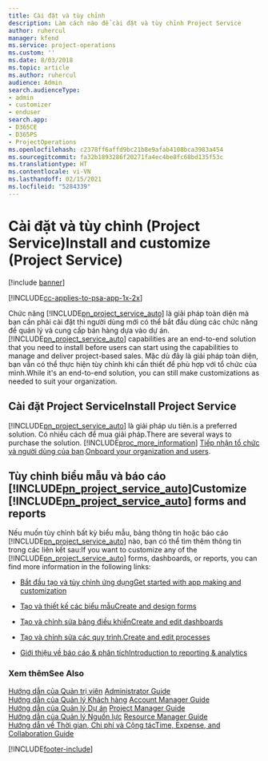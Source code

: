 ```yaml
---
title: Cài đặt và tùy chỉnh
description: Làm cách nào để cài đặt và tùy chỉnh Project Service
author: ruhercul
manager: kfend
ms.service: project-operations
ms.custom: ''
ms.date: 8/03/2018
ms.topic: article
ms.author: ruhercul
audience: Admin
search.audienceType:
- admin
- customizer
- enduser
search.app:
- D365CE
- D365PS
- ProjectOperations
ms.openlocfilehash: c2378ff6affd9bc21b8e9afab4108bca3983a454
ms.sourcegitcommit: fa32b1893286f20271fa4ec4be8fc68bd135f53c
ms.translationtype: HT
ms.contentlocale: vi-VN
ms.lasthandoff: 02/15/2021
ms.locfileid: "5284339"
---
```

# <a name="install-and-customize-project-service"></a><span data-ttu-id="8216f-103">Cài đặt và tùy chỉnh (Project Service)</span><span class="sxs-lookup"><span data-stu-id="8216f-103">Install and customize (Project Service)</span></span>

[!include [banner](../includes/psa-now-project-operations.md)]

[!INCLUDE[cc-applies-to-psa-app-1x-2x](../includes/cc-applies-to-psa-app-1x-2x.md)]

<span data-ttu-id="8216f-104">Chức năng [!INCLUDE[pn_project_service_auto](../includes/pn-project-service-auto.md)] là giải pháp toàn diện mà bạn cần phải cài đặt thì người dùng mới có thể bắt đầu dùng các chức năng để quản lý và cung cấp bán hàng dựa vào dự án.</span><span class="sxs-lookup"><span data-stu-id="8216f-104">[!INCLUDE[pn_project_service_auto](../includes/pn-project-service-auto.md)] capabilities are an end-to-end solution that you need to install before users can start using the capabilities to manage and deliver project-based sales.</span></span> <span data-ttu-id="8216f-105">Mặc dù đây là giải pháp toàn diện, bạn vẫn có thể thực hiện tùy chỉnh khi cần thiết để phù hợp với tổ chức của mình.</span><span class="sxs-lookup"><span data-stu-id="8216f-105">While it's an end-to-end solution, you can still make customizations as needed to suit your organization.</span></span>  
<!-- TODO: I expect to find the information on how to get and install this here. Please find that and add it here. Same for Project Service.--> 
  
## <a name="install-project-service"></a><span data-ttu-id="8216f-106">Cài đặt Project Service</span><span class="sxs-lookup"><span data-stu-id="8216f-106">Install Project Service</span></span>  
 [!INCLUDE[pn_project_service_auto](../includes/pn-project-service-auto.md)] <span data-ttu-id="8216f-107">là giải pháp ưu tiên.</span><span class="sxs-lookup"><span data-stu-id="8216f-107">is a preferred solution.</span></span> <span data-ttu-id="8216f-108">Có nhiều cách để mua giải pháp.</span><span class="sxs-lookup"><span data-stu-id="8216f-108">There are several ways to purchase the solution.</span></span> [!INCLUDE[proc_more_information](../includes/proc-more-information.md)] <span data-ttu-id="8216f-109">[Tiếp nhận tổ chức và người dùng của bạn](https://docs.microsoft.com/dynamics365/customerengagement/on-premises/admin/onboard-your-organization-and-users-to-dynamics-365-online).</span><span class="sxs-lookup"><span data-stu-id="8216f-109">[Onboard your organization and users](https://docs.microsoft.com/dynamics365/customerengagement/on-premises/admin/onboard-your-organization-and-users-to-dynamics-365-online).</span></span>  
  
## <a name="customize-pn_project_service_auto-forms-and-reports"></a><span data-ttu-id="8216f-110">Tùy chỉnh biểu mẫu và báo cáo [!INCLUDE[pn_project_service_auto](../includes/pn-project-service-auto.md)]</span><span class="sxs-lookup"><span data-stu-id="8216f-110">Customize [!INCLUDE[pn_project_service_auto](../includes/pn-project-service-auto.md)] forms and reports</span></span>  
 <span data-ttu-id="8216f-111">Nếu muốn tùy chỉnh bất kỳ biểu mẫu, bảng thông tin hoặc báo cáo [!INCLUDE[pn_project_service_auto](../includes/pn-project-service-auto.md)] nào, bạn có thể tìm thêm thông tin trong các liên kết sau:</span><span class="sxs-lookup"><span data-stu-id="8216f-111">If you want to customize any of the [!INCLUDE[pn_project_service_auto](../includes/pn-project-service-auto.md)] forms, dashboards, or reports, you can find more information in the following links:</span></span>  
  
- [<span data-ttu-id="8216f-112">Bắt đầu tạo và tùy chỉnh ứng dụng</span><span class="sxs-lookup"><span data-stu-id="8216f-112">Get started with app making and customization</span></span>](https://docs.microsoft.com/dynamics365/customerengagement/on-premises/customize/getting-started-customization)  
  
- [<span data-ttu-id="8216f-113">Tạo và thiết kế các biểu mẫu</span><span class="sxs-lookup"><span data-stu-id="8216f-113">Create and design forms</span></span>](https://docs.microsoft.com/dynamics365/customerengagement/on-premises/customize/create-design-forms)  
  
- [<span data-ttu-id="8216f-114">Tạo và chỉnh sửa bảng điều khiển</span><span class="sxs-lookup"><span data-stu-id="8216f-114">Create and edit dashboards</span></span>](https://docs.microsoft.com/dynamics365/customerengagement/on-premises/customize/create-edit-dashboards)  
  
- [<span data-ttu-id="8216f-115">Tạo và chỉnh sửa các quy trình.</span><span class="sxs-lookup"><span data-stu-id="8216f-115">Create and edit processes</span></span>](https://docs.microsoft.com/dynamics365/customerengagement/on-premises/customize/guide-staff-through-common-tasks-processes)  
  
- [<span data-ttu-id="8216f-116">Giới thiệu về báo cáo & phân tích</span><span class="sxs-lookup"><span data-stu-id="8216f-116">Introduction to reporting & analytics</span></span>](https://docs.microsoft.com/dynamics365/customerengagement/on-premises/analytics/reporting-analytics-with-dynamics-365)  
  
### <a name="see-also"></a><span data-ttu-id="8216f-117">Xem thêm</span><span class="sxs-lookup"><span data-stu-id="8216f-117">See Also</span></span>  
 <span data-ttu-id="8216f-118">[Hướng dẫn của Quản trị viên](../psa/admin-guide.md) </span><span class="sxs-lookup"><span data-stu-id="8216f-118">[Administrator Guide](../psa/admin-guide.md) </span></span>  
 <span data-ttu-id="8216f-119">[Hướng dẫn của Quản lý Khách hàng](../psa/account-manager-guide.md) </span><span class="sxs-lookup"><span data-stu-id="8216f-119">[Account Manager Guide](../psa/account-manager-guide.md) </span></span>  
 <span data-ttu-id="8216f-120">[Hướng dẫn của Quản lý Dự án](../psa/project-manager-guide.md) </span><span class="sxs-lookup"><span data-stu-id="8216f-120">[Project Manager Guide](../psa/project-manager-guide.md) </span></span>  
 <span data-ttu-id="8216f-121">[Hướng dẫn của Quản lý Nguồn lực](../psa/resource-manager-guide.md) </span><span class="sxs-lookup"><span data-stu-id="8216f-121">[Resource Manager Guide](../psa/resource-manager-guide.md) </span></span>  
 [<span data-ttu-id="8216f-122">Hướng dẫn về Thời gian, Chi phí và Cộng tác</span><span class="sxs-lookup"><span data-stu-id="8216f-122">Time, Expense, and Collaboration Guide</span></span>](../psa/time-expense-collaboration-guide.md)


[!INCLUDE[footer-include](../includes/footer-banner.md)]